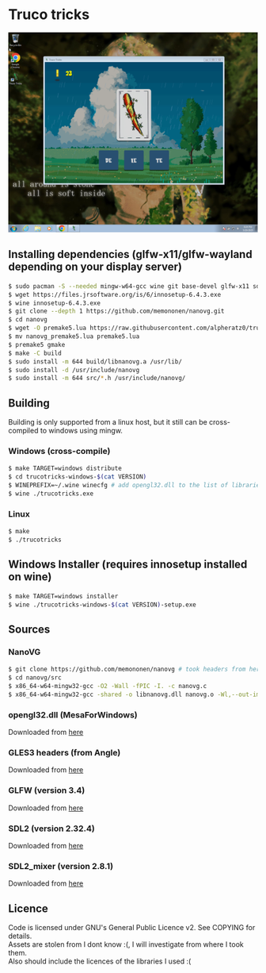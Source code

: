 # Truco tricks

![Truco tricks running on windows 7](./media/win7.png)

## Installing dependencies (glfw-x11/glfw-wayland depending on your display server)
```sh
$ sudo pacman -S --needed mingw-w64-gcc wine git base-devel glfw-x11 sdl2 sdl2_mixer premake wget sed make
$ wget https://files.jrsoftware.org/is/6/innosetup-6.4.3.exe
$ wine innosetup-6.4.3.exe
$ git clone --depth 1 https://github.com/memononen/nanovg.git
$ cd nanovg
$ wget -O premake5.lua https://raw.githubusercontent.com/alpheratz0/trucotricks/refs/heads/master/extra/nanovg_premake5.lua
$ mv nanovg_premake5.lua premake5.lua
$ premake5 gmake
$ make -C build
$ sudo install -m 644 build/libnanovg.a /usr/lib/
$ sudo install -d /usr/include/nanovg
$ sudo install -m 644 src/*.h /usr/include/nanovg/
```

## Building

Building is only supported from a linux host, but it still can be cross-compiled to windows using mingw.

### Windows (cross-compile)
```sh
$ make TARGET=windows distribute
$ cd trucotricks-windows-$(cat VERSION)
$ WINEPREFIX=~/.wine winecfg # add opengl32.dll to the list of libraries overrides
$ wine ./trucotricks.exe
```

### Linux
```sh
$ make
$ ./trucotricks
```

## Windows Installer (requires innosetup installed on wine)
```sh
$ make TARGET=windows installer
$ wine ./trucotricks-windows-$(cat VERSION)-setup.exe
```

## Sources

### NanoVG
```sh
$ git clone https://github.com/memononen/nanovg # took headers from here also
$ cd nanovg/src
$ x86_64-w64-mingw32-gcc -O2 -Wall -fPIC -I. -c nanovg.c
$ x86_64-w64-mingw32-gcc -shared -o libnanovg.dll nanovg.o -Wl,--out-implib,libnanovg.a -lopengl32 -lgdi32
```

### opengl32.dll (MesaForWindows)
Downloaded from [here](https://downloads.fdossena.com/geth.php?r=mesa64-latest)

### GLES3 headers (from Angle)
Downloaded from [here](https://chromium.googlesource.com/angle/angle.git)

### GLFW (version 3.4)
Downloaded from [here](https://github.com/glfw/glfw/releases/download/3.4/glfw-3.4.bin.WIN64.zip)

### SDL2 (version 2.32.4)
Downloaded from [here](https://github.com/libsdl-org/SDL/releases/download/release-2.32.4/SDL2-devel-2.32.4-mingw.tar.gz)

### SDL2_mixer (version 2.8.1)
Downloaded from [here](https://github.com/libsdl-org/SDL_mixer/releases/download/release-2.8.1/SDL2_mixer-devel-2.8.1-mingw.tar.gz)

## Licence
Code is licensed under GNU's General Public Licence v2. See COPYING for details.\
Assets are stolen from I dont know :(, I will investigate from where I took them.\
Also should include the licences of the libraries I used :(
